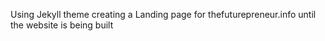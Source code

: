 Using Jekyll theme creating a Landing page for thefuturepreneur.info until the website is being built
